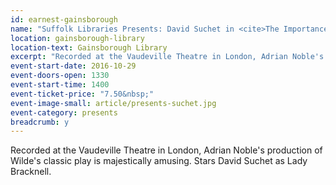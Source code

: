 ```yaml
---
id: earnest-gainsborough
name: "Suffolk Libraries Presents: David Suchet in <cite>The Importance of Being Earnest</cite>"
location: gainsborough-library
location-text: Gainsborough Library
excerpt: "Recorded at the Vaudeville Theatre in London, Adrian Noble's production of Wilde's classic play is majestically amusing. Stars David Suchet as Lady Bracknell."
event-start-date: 2016-10-29
event-doors-open: 1330
event-start-time: 1400
event-ticket-price: "7.50&nbsp;"
event-image-small: article/presents-suchet.jpg
event-category: presents
breadcrumb: y
---
```


Recorded at the Vaudeville Theatre in London, Adrian Noble's production of Wilde's classic play is majestically amusing. Stars David Suchet as Lady Bracknell.
